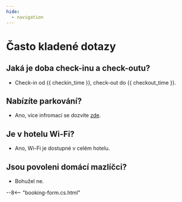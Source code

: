 ```yaml
---
hide:
  - navigation
---
```


# **Často kladené dotazy**

## Jaká je doba check-inu a check-outu?
- Check-in od {{ checkin_time }}, check-out do {{ checkout_time }}.

## Nabízíte parkování?
- Ano, více infromací se dozvíte [zde](parking.md).

## Je v hotelu Wi-Fi?
- Ano, Wi-Fi je dostupné v celém hotelu.

## Jsou povoleni domácí mazlíčci?
- Bohužel ne.

--8<-- "booking-form.cs.html"